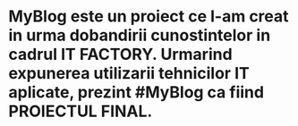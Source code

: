 # MyBlog este un proiect ce l-am creat in urma dobandirii cunostintelor in cadrul IT FACTORY. Urmarind expunerea utilizarii tehnicilor IT aplicate, prezint #MyBlog ca fiind PROIECTUL FINAL. 
